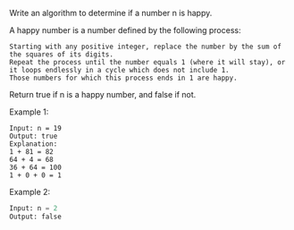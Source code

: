 Write an algorithm to determine if a number n is happy.

A happy number is a number defined by the following process:

    Starting with any positive integer, replace the number by the sum of the squares of its digits.
    Repeat the process until the number equals 1 (where it will stay), or it loops endlessly in a cycle which does not include 1.
    Those numbers for which this process ends in 1 are happy.

Return true if n is a happy number, and false if not.

Example 1:

    Input: n = 19
    Output: true
    Explanation:
    1 + 81 = 82
    64 + 4 = 68
    36 + 64 = 100
    1 + 0 + 0 = 1

Example 2:

```python
Input: n = 2
Output: false
```

